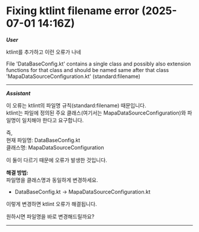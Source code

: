 <!-- Generated by SpecStory -->

# Fixing ktlint filename error (2025-07-01 14:16Z)

_**User**_

ktlint를 추가하고 이런 오류가 나네

File 'DataBaseConfig.kt' contains a single class and possibly also extension functions for that class and should be named same after that class 'MapaDataSourceConfiguration.kt' (standard:filename)

---

_**Assistant**_

이 오류는 ktlint의 파일명 규칙(standard:filename) 때문입니다.  
ktlint는 파일에 정의된 주요 클래스(여기서는 MapaDataSourceConfiguration)와 파일명이 일치해야 한다고 요구합니다.

즉,  
현재 파일명: DataBaseConfig.kt  
클래스명: MapaDataSourceConfiguration

이 둘이 다르기 때문에 오류가 발생한 것입니다.

**해결 방법:**  
파일명을 클래스명과 동일하게 변경하세요.

- DataBaseConfig.kt → MapaDataSourceConfiguration.kt

이렇게 변경하면 ktlint 오류가 해결됩니다.

원하시면 파일명을 바로 변경해드릴까요?

---

